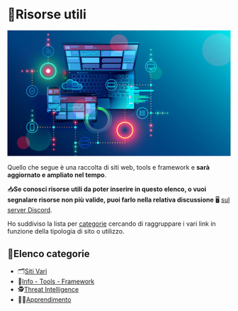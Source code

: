 # 📝Risorse utili

![image](images/proxy-image.jpg)

Quello che segue è una raccolta di siti web, tools e framework e **sarà aggiornato e ampliato nel tempo**.

📥**Se conosci risorse utili da poter inserire in questo elenco, o vuoi segnalare risorse non più valide, puoi farlo nella relativa discussione** 🖥 [sul server Discord](https://discord.com/channels/1172829172675133471/1186054636210229248).

Ho suddiviso la lista per [categorie](#📌elenco-categorie) cercando di raggruppare i vari link in funzione della tipologia di sito o utilizzo.

## 📌Elenco categorie

* 🗂️[Siti Vari](Various.md)
* 📂[Info - Tools - Framework](Info-Tools.md)
* 🕵️[Threat Intelligence](Threat%20Intelligence.md)
* 👨‍🏫[Apprendimento](E-Learning.md)
